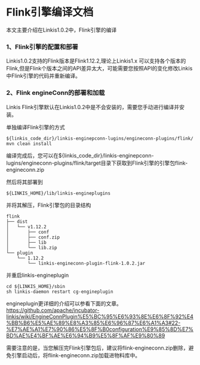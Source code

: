 # Flink引擎编译文档

本文主要介绍在Linkis1.0.2中，Flink引擎的编译

### 1、Flink引擎的配置和部署

Linkis1.0.2支持的Flink版本是Flink1.12.2,理论上Linkis1.x 可以支持各个版本的Flink,但是Flink个版本之间的API差异太大，可能需要您按照API的变化修改Linkis中Flink引擎的代码并重新编译。

### 2、Flink engineConn的部署和加载

Linkis Flink引擎默认在Linkis1.0.2中是不会安装的，需要您手动进行编译并安装。

单独编译Flink引擎的方式

```
${linkis_code_dir}/linkis-enginepconn-lugins/engineconn-plugins/flink/
mvn clean install
```

编译完成后，您可以在${linkis_code_dir}/linkis-enginepconn-lugins/engineconn-plugins/flink/target目录下获取到Flink引擎的引擎包flink-engineconn.zip

然后将其部署到

```
${LINKIS_HOME}/lib/linkis-engineplugins
```

并将其解压，Flink引擎包的目录结构

```
flink
├── dist
│   └── v1.12.2
│       ├── conf
│       ├── conf.zip
│       ├── lib
│       └── lib.zip
└── plugin
    └── 1.12.2
        └── linkis-engineconn-plugin-flink-1.0.2.jar
```

并重启linkis-engineplugin

```
cd ${LINKIS_HOME}/sbin
sh linkis-daemon restart cg-engineplugin
```

engineplugin更详细的介绍可以参看下面的文章。
https://github.com/apache/incubator-linkis/wiki/EngineConnPlugin%E5%BC%95%E6%93%8E%E6%8F%92%E4%BB%B6%E5%AE%89%E8%A3%85%E6%96%87%E6%A1%A3#22-%E7%AE%A1%E7%90%86%E5%8F%B0configuration%E9%85%8D%E7%BD%AE%E4%BF%AE%E6%94%B9%E5%8F%AF%E9%80%89

需要注意的是，当您解压完Flink引擎包后，建议将flink-engineconn.zip删除，避免引擎启动后，将flink-engineconn.zip加载进物料库中。

